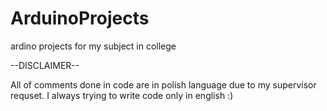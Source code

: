# ArduinoProjects
ardino projects for my subject in college

--DISCLAIMER--

All of comments done in code are in polish language due to my supervisor requset.
I always trying to write code only in english :)
